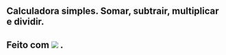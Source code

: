 ## Calculadora simples. Somar, subtrair, multiplicar e dividir.
## Feito com  <img src="https://img.shields.io/badge/JavaScript-F7DF1E?style=for-the-badge&logo=javascript&logoColor=black"></img> .
